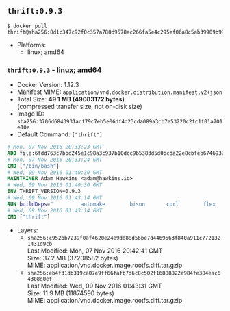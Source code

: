 ## `thrift:0.9.3`

```console
$ docker pull thrift@sha256:8d1c347c92f0c357a780d9578ac266fa5e4c295ef06a8c5ab39909b999587412
```

-	Platforms:
	-	linux; amd64

### `thrift:0.9.3` - linux; amd64

-	Docker Version: 1.12.3
-	Manifest MIME: `application/vnd.docker.distribution.manifest.v2+json`
-	Total Size: **49.1 MB (49083172 bytes)**  
	(compressed transfer size, not on-disk size)
-	Image ID: `sha256:3706d6843931acf79c7eb5e06df4d23cda089a3cb7e53220c2fc1f01a701e10e`
-	Default Command: `["thrift"]`

```dockerfile
# Mon, 07 Nov 2016 20:33:23 GMT
ADD file:6fdd763c7bbd245e1c98a3c937b10dcc9b5383d5d0bcda22e8cbfeb6746932da in / 
# Mon, 07 Nov 2016 20:33:24 GMT
CMD ["/bin/bash"]
# Wed, 09 Nov 2016 01:40:30 GMT
MAINTAINER Adam Hawkins <adam@hawkins.io>
# Wed, 09 Nov 2016 01:40:30 GMT
ENV THRIFT_VERSION=0.9.3
# Wed, 09 Nov 2016 01:43:14 GMT
RUN buildDeps=" 		automake 		bison 		curl 		flex 		g++ 		libboost-dev 		libboost-filesystem-dev 		libboost-program-options-dev 		libboost-system-dev 		libboost-test-dev 		libevent-dev 		libssl-dev 		libtool 		make 		pkg-config 	"; 	apt-get update && apt-get install -y --no-install-recommends $buildDeps && rm -rf /var/lib/apt/lists/* 	&& curl -sSL "http://apache.mirrors.spacedump.net/thrift/$THRIFT_VERSION/thrift-$THRIFT_VERSION.tar.gz" -o thrift.tar.gz 	&& mkdir -p /usr/src/thrift 	&& tar zxf thrift.tar.gz -C /usr/src/thrift --strip-components=1 	&& rm thrift.tar.gz 	&& cd /usr/src/thrift 	&& ./configure  --without-python --without-cpp 	&& make 	&& make install 	&& cd / 	&& rm -rf /usr/src/thrift 	&& curl -k -sSL "https://storage.googleapis.com/golang/go1.4.linux-amd64.tar.gz" -o go.tar.gz 	&& tar xzf go.tar.gz 	&& rm go.tar.gz 	&& cp go/bin/gofmt /usr/bin/gofmt 	&& rm -rf go 	&& apt-get purge -y --auto-remove $buildDeps
# Wed, 09 Nov 2016 01:43:14 GMT
CMD ["thrift"]
```

-	Layers:
	-	`sha256:c952bb7239f0af4620e24e9dd88d56be7d4469563f840a911c7721321431d9cb`  
		Last Modified: Mon, 07 Nov 2016 20:42:41 GMT  
		Size: 37.2 MB (37208582 bytes)  
		MIME: application/vnd.docker.image.rootfs.diff.tar.gzip
	-	`sha256:eb4f31db319ca07e9ff66fafb7d6c8c502f16888822e984fe384eac64308d0ef`  
		Last Modified: Wed, 09 Nov 2016 01:43:31 GMT  
		Size: 11.9 MB (11874590 bytes)  
		MIME: application/vnd.docker.image.rootfs.diff.tar.gzip
